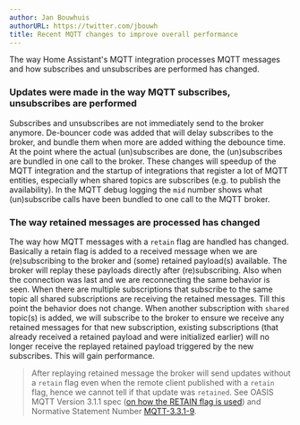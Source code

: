 ```yaml
---
author: Jan Bouwhuis
authorURL: https://twitter.com/jbouwh
title: Recent MQTT changes to improve overall performance
---
```


The way Home Assistant's MQTT integration processes MQTT messages and how subscribes and unsubscribes are performed has changed.

### Updates were made in the way MQTT subscribes, unsubscribes are performed

Subscribes and unsubscribes are not immediately send to the broker anymore. De-bouncer code was added that will delay subscribes to the broker, and bundle them when more are added withing the debounce time. At the point where the actual (un)subscribes are done, the (un)subscribes are bundled in one call to the broker. These changes will speedup of the MQTT integration and the startup of integrations that register a lot of MQTT entities, especially when shared topics are subscribes (e.g. to publish the availability). In the MQTT debug logging the `mid` number shows what (un)subscribe calls have been bundled to one call to the MQTT broker.

### The way retained messages are processed has changed

The way how MQTT messages with a `retain` flag are handled has changed. Basically a retain flag is added to a received message when we are (re)subscribing to the broker and (some) retained payload(s) available. The broker will replay these payloads directly after (re)subscribing. Also when the connection was last and we are reconnecting the same behavior is seen. When there are multiple subscriptions that subscribe to the same topic all shared subscriptions are receiving the retained messages. Till this point the behavior does not change.
When another subscription with `shared` topic(s) is added, we will subscribe to the broker to ensure we receive any retained messages for that new subscription, existing subscriptions (that already received a retained payload and were initialized earlier) will no longer receive the replayed retained payload triggered by the new subscribes. This will gain performance.

> After replaying retained message the broker will send updates without a `retain` flag even when the remote client published with a `retain` flag, hence we cannot tell if that update was `retained`. See OASIS MQTT Version 3.1.1 spec ([on how the RETAIN flag is used](http://docs.oasis-open.org/mqtt/mqtt/v3.1.1/os/mqtt-v3.1.1-os.html#_Toc385349265)) and Normative Statement Number [MQTT-3.3.1-9](http://docs.oasis-open.org/mqtt/mqtt/v3.1.1/os/mqtt-v3.1.1-os.html#_Toc398718134).
